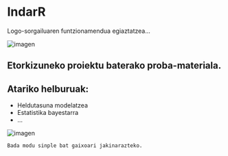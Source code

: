 # IndarR
Logo-sorgailuaren funtzionamendua egiaztatzea...

![imagen](logo_1_20230706-1.png)

## Etorkizuneko proiektu baterako proba-materiala.

## Atariko helburuak:

* Heldutasuna modelatzea
* Estatistika bayestarra
* ...


![imagen](logo_3_20230706-1.png)


```
Bada modu sinple bat gaixoari jakinarazteko.
```
